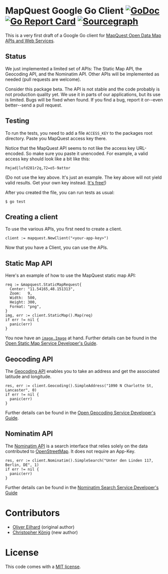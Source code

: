 # MapQuest Google Go Client  [![GoDoc](https://godoc.org/github.com/cking/mapquest?status.svg)](https://godoc.org/github.com/cking/mapquest) [![Go Report Card](https://goreportcard.com/badge/github.com/cking/mapquest)](https://goreportcard.com/report/github.com/cking/mapquest) [![Sourcegraph](https://sourcegraph.com/github.com/cking/mapquest/-/badge.svg)](https://sourcegraph.com/github.com/cking/mapquest?badge)

This is a very first draft of a Google Go client for
[MapQuest Open Data Map APIs and Web Services](http://developer.mapquest.com/web/products/open).

## Status

We just implemented a limited set of APIs: The Static Map API,
the Geocoding API, and the Nominatim API. Other APIs will be
implemented as needed (pull requests are welcome).

Consider this package beta. The API is not stable and the code probably
is not production quality yet. We use it in parts of our applications,
but its use is limited. Bugs will be fixed when found. If you find a
bug, report it or--even better--send a pull request.

## Testing

To run the tests, you need to add a file `ACCESS_KEY` to the packages root
directory. Paste you MapQuest access key there.

Notice that the MapQuest API seems to not like the access key URL-encoded.
So make sure you paste it unencoded. For example, a valid access key should
look like a bit like this:

    Fmjad|lufd281r2q,72=o5-9attor

(Do not use the key above. It's just an example. The key above will not
yield valid results. Get your own key instead.
[It's free!](http://developer.mapquest.com/web/products/open))

After you created the file, you can run tests as usual:

    $ go test


## Creating a client

To use the various APIs, you first need to create a client.

    client := mapquest.NewClient("<your-app-key>")


Now that you have a Client, you can use the APIs.

## Static Map API

Here's an example of how to use the MapQuest static map API:

    req := &mapquest.StaticMapRequest{
      Center: "11.54165,48.151313",
      Zoom:   9,
      Width:  500,
      Height: 300,
      Format: "png",
    }
    img, err := client.StaticMap().Map(req)
    if err != nil {
      panic(err)
    }

You now have an [`image.Image`](http://golang.org/pkg/image/#Image) at hand.
Further details can be found in the
[Open Static Map Service Developer's Guide](http://open.mapquestapi.com/staticmap/).

## Geocoding API

The [Geocoding API](http://open.mapquestapi.com/geocoding/) enables you
to take an address and get the associated latitude and longitude.

    res, err := client.Geocoding().SimpleAddress("1090 N Charlotte St, Lancaster", 0)
    if err != nil {
      panic(err)
    }

Further details can be found in the
[Open Geocoding Service Developer's Guide](http://open.mapquestapi.com/geocoding/).

## Nominatim API

The [Nominatim API](http://open.mapquestapi.com/nominatim/) is a search
interface that relies solely on the data contributed to
[OpenStreetMap](http://www.openstreetmap.org/). It does not require an App-Key.

    res, err := client.Nominatim().SimpleSearch("Unter den Linden 117, Berlin, DE", 1)
    if err != nil {
      panic(err)
    }

Further details can be found in the
[Nominatim Search Service Developer's Guide](http://open.mapquestapi.com/nominatim/)

# Contributors

* [Oliver Eilhard](https://github.com/olivere/) (original author)
* [Christopher König](https://github.com/cking) (new author)

# License

This code comes with a [MIT
license](https://github.com/olivere/mapquest/blob/master/LICENSE).
